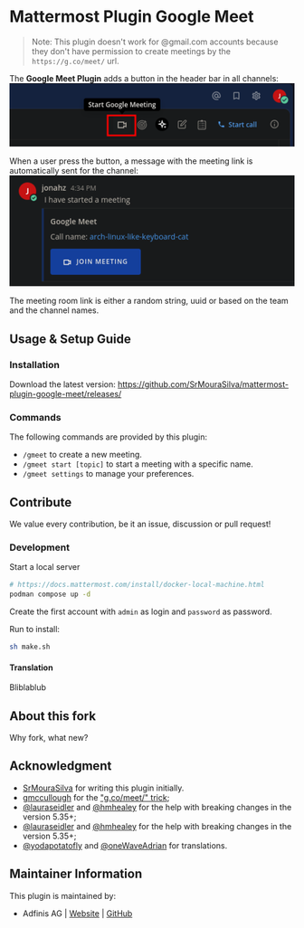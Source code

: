 # Mattermost Plugin Google Meet

> Note: This plugin doesn't work for @gmail.com accounts because they don't have permission to create meetings by the `https://g.co/meet/` url.

The **Google Meet Plugin** adds a button in the header bar in all channels:  
![Example of Google Meet Plugin button](img/start.png)

When a user press the button, a message with the meeting link is automatically sent for the channel:  
![The Google Meet Plugin create a message in the channel with the link](img/message.png)

The meeting room link is either a random string, uuid or based on the team and the channel names.

## Usage & Setup Guide

### Installation

Download the latest version:
https://github.com/SrMouraSilva/mattermost-plugin-google-meet/releases/

### Commands

The following commands are provided by this plugin:

* `/gmeet` to create a new meeting.
* `/gmeet start [topic]` to start a meeting with a specific name.
* `/gmeet settings` to manage your preferences.  

## Contribute

We value every contribution, be it an issue, discussion or pull request!

### Development

Start a local server
```sh
# https://docs.mattermost.com/install/docker-local-machine.html
podman compose up -d
```

Create the first account with `admin` as login and `password` as password.

Run to install:
```sh
sh make.sh
```

#### Translation

Bliblablub


## About this fork

Why fork, what new?



## Acknowledgment

* [SrMouraSilva](https://github.com/SrMouraSilva) for writing this plugin initially.
* [gmccullough](https://stackoverflow.com/users/2281071/gmccullough) for the ["g.co/meet/" trick](https://stackoverflow.com/a/62313196/1524997);
* [@lauraseidler](https://github.com/lauraseidler) and [@hmhealey](https://github.com/hmhealey) for the help with breaking changes in the version 5.35+;
* [@lauraseidler](https://github.com/lauraseidler) and [@hmhealey](https://github.com/hmhealey) for the help with breaking changes in the version 5.35+;
* [@yodapotatofly](https://github.com/yodapotatofly) and [@oneWaveAdrian](https://github.com/oneWaveAdrian) for translations.

## Maintainer Information

This plugin is maintained by:

* Adfinis AG | [Website](https://adfinis.com) | [GitHub](https://github.com/adfinis)
